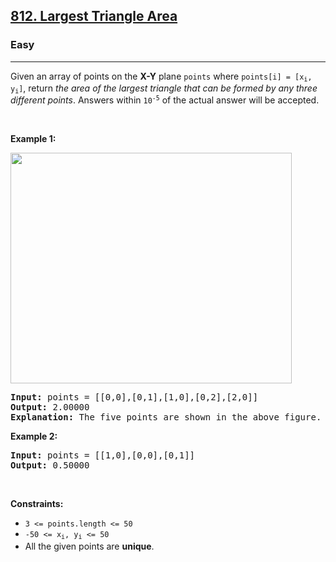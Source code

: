 <h2><a href="https://leetcode.com/problems/largest-triangle-area/">812. Largest Triangle Area</a></h2><h3>Easy</h3><hr><div><p>Given an array of points on the <strong>X-Y</strong> plane <code>points</code> where <code>points[i] = [x<sub>i</sub>, y<sub>i</sub>]</code>, return <em>the area of the largest triangle that can be formed by any three different points</em>. Answers within <code>10<sup>-5</sup></code> of the actual answer will be accepted.</p>

<p>&nbsp;</p>
<p><strong class="example">Example 1:</strong></p>
<img alt="" src="https://s3-lc-upload.s3.amazonaws.com/uploads/2018/04/04/1027.png" style="height: 369px; width: 450px;">
<pre style="position: relative;"><strong>Input:</strong> points = [[0,0],[0,1],[1,0],[0,2],[2,0]]
<strong>Output:</strong> 2.00000
<strong>Explanation:</strong> The five points are shown in the above figure. The red triangle is the largest.
<div class="open_grepper_editor" title="Edit &amp; Save To Grepper"></div></pre>

<p><strong class="example">Example 2:</strong></p>

<pre style="position: relative;"><strong>Input:</strong> points = [[1,0],[0,0],[0,1]]
<strong>Output:</strong> 0.50000
<div class="open_grepper_editor" title="Edit &amp; Save To Grepper"></div></pre>

<p>&nbsp;</p>
<p><strong>Constraints:</strong></p>

<ul>
	<li><code>3 &lt;= points.length &lt;= 50</code></li>
	<li><code>-50 &lt;= x<sub>i</sub>, y<sub>i</sub> &lt;= 50</code></li>
	<li>All the given points are <strong>unique</strong>.</li>
</ul>
</div>